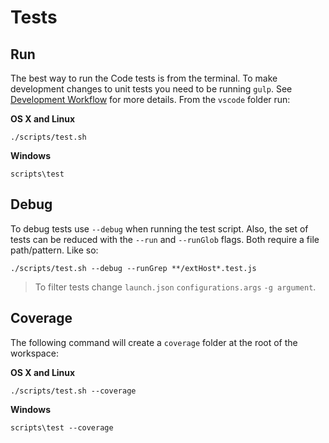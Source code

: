 # Tests

## Run

The best way to run the Code tests is from the terminal. To make development changes to unit tests you need to be running `gulp`. See [Development Workflow](https://github.com/Microsoft/vscode/wiki/How-to-Contribute#incremental-build) for more details. From the `vscode` folder run:

**OS X and Linux**

	./scripts/test.sh

**Windows**

	scripts\test


## Debug

To debug tests use `--debug` when running the test script. Also, the set of tests can be reduced with the `--run` and `--runGlob` flags. Both require a file path/pattern. Like so:

	./scripts/test.sh --debug --runGrep **/extHost*.test.js

> To filter tests change `launch.json` `configurations.args` `-g argument`.

## Coverage

The following command will create a `coverage` folder at the root of the workspace:

**OS X and Linux**

	./scripts/test.sh --coverage

**Windows**

	scripts\test --coverage
